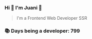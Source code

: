 ### Hi 👋 I&#39;m Juani 🦁

> I&#39;m a Frontend Web Developer SSR

### 📚 Days being a developer: 799
